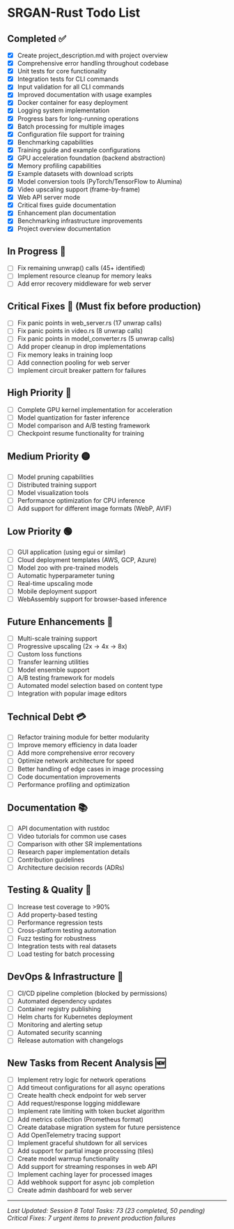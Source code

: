 # SRGAN-Rust Todo List

## Completed ✅
- [x] Create project_description.md with project overview
- [x] Comprehensive error handling throughout codebase
- [x] Unit tests for core functionality
- [x] Integration tests for CLI commands
- [x] Input validation for all CLI commands
- [x] Improved documentation with usage examples
- [x] Docker container for easy deployment
- [x] Logging system implementation
- [x] Progress bars for long-running operations
- [x] Batch processing for multiple images
- [x] Configuration file support for training
- [x] Benchmarking capabilities
- [x] Training guide and example configurations
- [x] GPU acceleration foundation (backend abstraction)
- [x] Memory profiling capabilities
- [x] Example datasets with download scripts
- [x] Model conversion tools (PyTorch/TensorFlow to Alumina)
- [x] Video upscaling support (frame-by-frame)
- [x] Web API server mode
- [x] Critical fixes guide documentation
- [x] Enhancement plan documentation
- [x] Benchmarking infrastructure improvements
- [x] Project overview documentation

## In Progress 🚧
- [ ] Fix remaining unwrap() calls (45+ identified)
- [ ] Implement resource cleanup for memory leaks
- [ ] Add error recovery middleware for web server

## Critical Fixes 🚨 (Must fix before production)
- [ ] Fix panic points in web_server.rs (17 unwrap calls)
- [ ] Fix panic points in video.rs (8 unwrap calls)
- [ ] Fix panic points in model_converter.rs (5 unwrap calls)
- [ ] Add proper cleanup in drop implementations
- [ ] Fix memory leaks in training loop
- [ ] Add connection pooling for web server
- [ ] Implement circuit breaker pattern for failures

## High Priority 🔴
- [ ] Complete GPU kernel implementation for acceleration
- [ ] Model quantization for faster inference
- [ ] Model comparison and A/B testing framework
- [ ] Checkpoint resume functionality for training

## Medium Priority 🟡
- [ ] Model pruning capabilities
- [ ] Distributed training support
- [ ] Model visualization tools
- [ ] Performance optimization for CPU inference
- [ ] Add support for different image formats (WebP, AVIF)

## Low Priority 🟢
- [ ] GUI application (using egui or similar)
- [ ] Cloud deployment templates (AWS, GCP, Azure)
- [ ] Model zoo with pre-trained models
- [ ] Automatic hyperparameter tuning
- [ ] Real-time upscaling mode
- [ ] Mobile deployment support
- [ ] WebAssembly support for browser-based inference

## Future Enhancements 🚀
- [ ] Multi-scale training support
- [ ] Progressive upscaling (2x -> 4x -> 8x)
- [ ] Custom loss functions
- [ ] Transfer learning utilities
- [ ] Model ensemble support
- [ ] A/B testing framework for models
- [ ] Automated model selection based on content type
- [ ] Integration with popular image editors

## Technical Debt 💳
- [ ] Refactor training module for better modularity
- [ ] Improve memory efficiency in data loader
- [ ] Add more comprehensive error recovery
- [ ] Optimize network architecture for speed
- [ ] Better handling of edge cases in image processing
- [ ] Code documentation improvements
- [ ] Performance profiling and optimization

## Documentation 📚
- [ ] API documentation with rustdoc
- [ ] Video tutorials for common use cases
- [ ] Comparison with other SR implementations
- [ ] Research paper implementation details
- [ ] Contribution guidelines
- [ ] Architecture decision records (ADRs)

## Testing & Quality 🧪
- [ ] Increase test coverage to >90%
- [ ] Add property-based testing
- [ ] Performance regression tests
- [ ] Cross-platform testing automation
- [ ] Fuzz testing for robustness
- [ ] Integration tests with real datasets
- [ ] Load testing for batch processing

## DevOps & Infrastructure 🔧
- [ ] CI/CD pipeline completion (blocked by permissions)
- [ ] Automated dependency updates
- [ ] Container registry publishing
- [ ] Helm charts for Kubernetes deployment
- [ ] Monitoring and alerting setup
- [ ] Automated security scanning
- [ ] Release automation with changelogs

## New Tasks from Recent Analysis 🆕
- [ ] Implement retry logic for network operations
- [ ] Add timeout configurations for all async operations
- [ ] Create health check endpoint for web server
- [ ] Add request/response logging middleware
- [ ] Implement rate limiting with token bucket algorithm
- [ ] Add metrics collection (Prometheus format)
- [ ] Create database migration system for future persistence
- [ ] Add OpenTelemetry tracing support
- [ ] Implement graceful shutdown for all services
- [ ] Add support for partial image processing (tiles)
- [ ] Create model warmup functionality
- [ ] Add support for streaming responses in web API
- [ ] Implement caching layer for processed images
- [ ] Add webhook support for async job completion
- [ ] Create admin dashboard for web server

---
*Last Updated: Session 8*
*Total Tasks: 73 (23 completed, 50 pending)*
*Critical Fixes: 7 urgent items to prevent production failures*